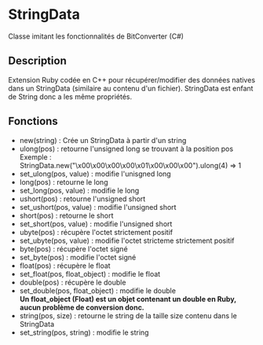 # StringData
Classe imitant les fonctionnalités de BitConverter (C#)

## Description
Extension Ruby codée en C++ pour récupérer/modifier des données natives dans un StringData (similaire au contenu d'un fichier). StringData est enfant de String donc a les même propriétés.

## Fonctions
* new(string) : Crée un StringData à partir d'un string
* ulong(pos) : retourne l'unsigned long se trouvant à la position pos
  <br> Exemple : StringData.new("\x00\x00\x00\x00\x01\x00\x00\x00").ulong(4) => 1
* set_ulong(pos, value) : modifie l'unisgned long
* long(pos) : retourne le long
* set_long(pos, value) : modifie le long
* ushort(pos) : retourne l'unsigned short
* set_ushort(pos, value) : modifie l'unsigned short
* short(pos) : retourne le short
* set_short(pos, value) : modifie l'unsigned short
* ubyte(pos) : récupère l'octet strictement positif
* set_ubyte(pos, value) : modifie l'octet stricteme strictement positif
* byte(pos) : récupère l'octet signé
* set_byte(pos) : modifie l'octet signé
* float(pos) : récupère le float
* set_float(pos, float_object) : modifie le float
* double(pos) : récupère le double
* set_double(pos, float_object) : modifie le double
  <br><b>Un float_object (Float) est un objet contenant un double en Ruby, aucun problème de conversion donc.</b>
* string(pos, size) : retourne le string de la taille size contenu dans le StringData
* set_string(pos, string) : modifie le string
